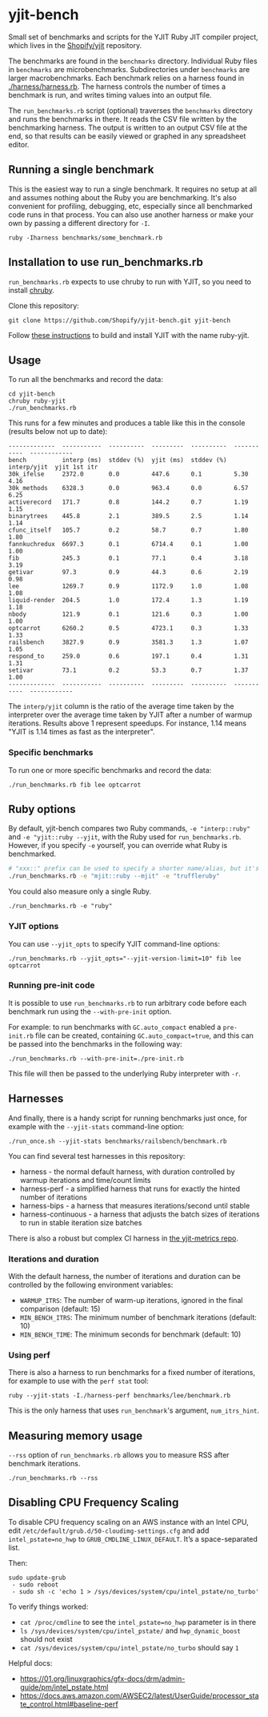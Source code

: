 yjit-bench
==========

Small set of benchmarks and scripts for the YJIT Ruby JIT compiler project, which lives in
the [Shopify/yjit](https://github.com/Shopify/yjit) repository.

The benchmarks are found in the `benchmarks` directory. Individual Ruby files
in `benchmarks` are microbenchmarks. Subdirectories under `benchmarks` are
larger macrobenchmarks. Each benchmark relies on a harness found in
[./harness/harness.rb](harness/harness.rb). The harness controls the number of times a benchmark is
run, and writes timing values into an output file.

The `run_benchmarks.rb` script (optional) traverses the `benchmarks` directory and
runs the benchmarks in there. It reads the
CSV file written by the benchmarking harness. The output is written to
an output CSV file at the end, so that results can be easily viewed or
graphed in any spreadsheet editor.

## Running a single benchmark

This is the easiest way to run a single benchmark.
It requires no setup at all and assumes nothing about the Ruby you are benchmarking.
It's also convenient for profiling, debugging, etc, especially since all benchmarked code runs in that process.
You can also use another harness or make your own by passing a different directory for `-I`.

```
ruby -Iharness benchmarks/some_benchmark.rb
```

## Installation to use run_benchmarks.rb

`run_benchmarks.rb` expects to use chruby to run with YJIT, so you need to
install [chruby](https://github.com/postmodern/chruby).

Clone this repository:
```
git clone https://github.com/Shopify/yjit-bench.git yjit-bench
```

Follow [these instructions](https://github.com/ruby/ruby/blob/master/doc/yjit/yjit.md#building-yjit) to build and install YJIT with the name ruby-yjit.

## Usage

To run all the benchmarks and record the data:
```
cd yjit-bench
chruby ruby-yjit
./run_benchmarks.rb
```

This runs for a few minutes and produces a table like this in the console (results below not up to date):
```
-------------  -----------  ----------  ---------  ----------  -----------  ------------
bench          interp (ms)  stddev (%)  yjit (ms)  stddev (%)  interp/yjit  yjit 1st itr
30k_ifelse     2372.0       0.0         447.6      0.1         5.30         4.16        
30k_methods    6328.3       0.0         963.4      0.0         6.57         6.25        
activerecord   171.7        0.8         144.2      0.7         1.19         1.15        
binarytrees    445.8        2.1         389.5      2.5         1.14         1.14        
cfunc_itself   105.7        0.2         58.7       0.7         1.80         1.80        
fannkuchredux  6697.3       0.1         6714.4     0.1         1.00         1.00        
fib            245.3        0.1         77.1       0.4         3.18         3.19        
getivar        97.3         0.9         44.3       0.6         2.19         0.98        
lee            1269.7       0.9         1172.9     1.0         1.08         1.08        
liquid-render  204.5        1.0         172.4      1.3         1.19         1.18        
nbody          121.9        0.1         121.6      0.3         1.00         1.00        
optcarrot      6260.2       0.5         4723.1     0.3         1.33         1.33        
railsbench     3827.9       0.9         3581.3     1.3         1.07         1.05        
respond_to     259.0        0.6         197.1      0.4         1.31         1.31        
setivar        73.1         0.2         53.3       0.7         1.37         1.00        
-------------  -----------  ----------  ---------  ----------  -----------  ------------
```

The `interp/yjit` column is the ratio of the average time taken by the interpreter over the
average time taken by YJIT after a number of warmup iterations. Results above 1 represent
speedups. For instance, 1.14 means "YJIT is 1.14 times as fast as the interpreter".

### Specific benchmarks

To run one or more specific benchmarks and record the data:
```
./run_benchmarks.rb fib lee optcarrot
```

## Ruby options

By default, yjit-bench compares two Ruby commands, `-e "interp::ruby"` and
`-e "yjit::ruby --yjit`, with the Ruby used for `run_benchmarks.rb`.
However, if you specify `-e` yourself, you can override what Ruby is benchmarked.

```sh
# "xxx::" prefix can be used to specify a shorter name/alias, but it's optional.
./run_benchmarks.rb -e "mjit::ruby --mjit" -e "truffleruby"
```

You could also measure only a single Ruby.

```
./run_benchmarks.rb -e "ruby"
```

### YJIT options

You can use `--yjit_opts` to specify YJIT command-line options:

```
./run_benchmarks.rb --yjit_opts="--yjit-version-limit=10" fib lee optcarrot
```

### Running pre-init code

It is possible to use `run_benchmarks.rb` to run arbitrary code before
each benchmark run using the `--with-pre-init` option.

For example: to run benchmarks with `GC.auto_compact` enabled a
`pre-init.rb` file can be created, containing `GC.auto_compact=true`,
and this can be passed into the benchmarks in the following way:

```
./run_benchmarks.rb --with-pre-init=./pre-init.rb
```

This file will then be passed to the underlying Ruby interpreter with
`-r`.

## Harnesses

And finally, there is a handy script for running benchmarks just
once, for example with the `--yjit-stats` command-line option:

```
./run_once.sh --yjit-stats benchmarks/railsbench/benchmark.rb
```

You can find several test harnesses in this repository:

* harness - the normal default harness, with duration controlled by warmup iterations and time/count limits
* harness-perf - a simplified harness that runs for exactly the hinted number of iterations
* harness-bips - a harness that measures iterations/second until stable
* harness-continuous - a harness that adjusts the batch sizes of iterations to run in stable iteration size batches

There is also a robust but complex CI harness in [the yjit-metrics repo](https://github.com/Shopify/yjit-metrics).

### Iterations and duration

With the default harness, the number of iterations and duration
can be controlled by the following environment variables:

* `WARMUP_ITRS`: The number of warm-up iterations, ignored in the final comparison (default: 15)
* `MIN_BENCH_ITRS`: The minimum number of benchmark iterations (default: 10)
* `MIN_BENCH_TIME`: The minimum seconds for benchmark (default: 10)

### Using perf

There is also a harness to run benchmarks for a fixed
number of iterations, for example to use with the `perf stat` tool:

```
ruby --yjit-stats -I./harness-perf benchmarks/lee/benchmark.rb
```

This is the only harness that uses `run_benchmark`'s argument, `num_itrs_hint`.

## Measuring memory usage

`--rss` option of `run_benchmarks.rb` allows you to measure RSS after benchmark iterations.

```
./run_benchmarks.rb --rss
```

## Disabling CPU Frequency Scaling

To disable CPU frequency scaling on an AWS instance with an Intel CPU, edit `/etc/default/grub.d/50-cloudimg-settings.cfg` and add `intel_pstate=no_hwp` to `GRUB_CMDLINE_LINUX_DEFAULT`. It’s a space-separated list.

Then:
```
sudo update-grub
 - sudo reboot
 - sudo sh -c 'echo 1 > /sys/devices/system/cpu/intel_pstate/no_turbo'
```

To verify things worked:
 - `cat /proc/cmdline` to see the `intel_pstate=no_hwp` parameter is in there
 - `ls /sys/devices/system/cpu/intel_pstate/` and `hwp_dynamic_boost` should not exist
 - `cat /sys/devices/system/cpu/intel_pstate/no_turbo` should say `1`

Helpful docs:
 - https://01.org/linuxgraphics/gfx-docs/drm/admin-guide/pm/intel_pstate.html
 - https://docs.aws.amazon.com/AWSEC2/latest/UserGuide/processor_state_control.html#baseline-perf
